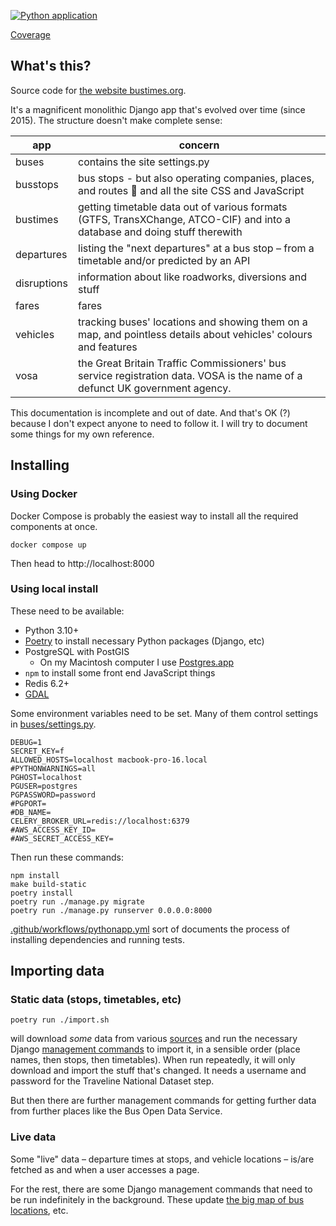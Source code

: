 [![Python application](https://github.com/jclgoodwin/bustimes.org/workflows/Python%20application/badge.svg)](https://github.com/jclgoodwin/bustimes.org/actions)

[Coverage](https://bustimes-coverage.ams3.digitaloceanspaces.com/index.html)

## What's this?

Source code for [the website bustimes.org](https://bustimes.org/).

It's a magnificent monolithic Django app that's evolved over time (since 2015). The structure doesn't make complete sense:

app      | concern
---------|------------
buses    | contains the site settings.py
busstops | bus stops - but also operating companies, places, and routes 🤯 and all the site CSS and JavaScript
bustimes | getting timetable data out of various formats (GTFS, TransXChange, ATCO-CIF) and into a database and doing stuff therewith
departures | listing the "next departures" at a bus stop – from a timetable and/or predicted by an API
disruptions | information about like roadworks, diversions and stuff
fares    | fares
vehicles | tracking buses' locations and showing them on a map, and pointless details about vehicles' colours and features
vosa     | the Great Britain Traffic Commissioners' bus service registration data. VOSA is the name of a defunct UK government agency.

This documentation is incomplete and out of date.
And that's OK (?) because I don't expect anyone to need to follow it.
I will try to document some things for my own reference.

## Installing

### Using Docker

Docker Compose is probably the easiest way to install all the required components at once.

```
docker compose up
```

Then head to http://localhost:8000

### Using local install

These need to be available:

- Python 3.10+
- [Poetry](https://python-poetry.org/) to install necessary Python packages (Django, etc)
- PostgreSQL with PostGIS
    - On my Macintosh computer I use [Postgres.app](https://postgresapp.com/)
- `npm` to install some front end JavaScript things
- Redis 6.2+
- [GDAL](https://gdal.org/)

Some environment variables need to be set.
Many of them control settings in [buses/settings.py](buses/settings.py).

```
DEBUG=1
SECRET_KEY=f
ALLOWED_HOSTS=localhost macbook-pro-16.local
#PYTHONWARNINGS=all
PGHOST=localhost
PGUSER=postgres
PGPASSWORD=password
#PGPORT=
#DB_NAME=
CELERY_BROKER_URL=redis://localhost:6379
#AWS_ACCESS_KEY_ID=
#AWS_SECRET_ACCESS_KEY=
```

Then run these commands:

```
npm install
make build-static
poetry install
poetry run ./manage.py migrate
poetry run ./manage.py runserver 0.0.0.0:8000
```

[.github/workflows/pythonapp.yml](.github/workflows/pythonapp.yml) sort of documents the process of installing dependencies and running tests.

## Importing data

### Static data (stops, timetables, etc)

    poetry run ./import.sh

will download *some* data from various [sources](https://bustimes.org/data) and run the necessary Django [management commands](busstops/management/commands) to import it, in a sensible order (place names, then stops, then timetables).
When run repeatedly, it will only download and import the stuff that's changed.
It needs a username and password for the Traveline National Dataset step.

But then there are further management commands for getting further data from further places like the Bus Open Data Service.

### Live data

Some "live" data – departure times at stops, and vehicle locations – is/are fetched as and when a user accesses a page.

For the rest, there are some Django management commands that need to be run indefinitely in the background.
These update [the big map of bus locations](https://bustimes.org/map), etc.
